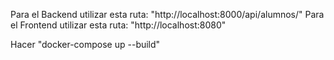 Para el Backend utilizar esta ruta: "http://localhost:8000/api/alumnos/"
Para el Frontend utilizar esta ruta: "http://localhost:8080"

Hacer  "docker-compose up --build"
